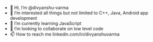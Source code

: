 - 👋 Hi, I’m @divyanshu-varma
- 👀 I’m interested all things but not limited to C++, Java, Android app development 
- 🌱 I’m currently learning JavaScript
- 💞️ I’m looking to collaborate on low level code
- 📫 How to reach me linkedin.com/in/divyanshuvarma

<!---
divyanshu-varma/divyanshu-varma is a ✨ special ✨ repository because its `README.md` (this file) appears on your GitHub profile.
You can click the Preview link to take a look at your changes.
--->
